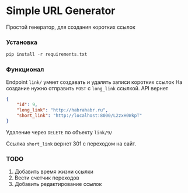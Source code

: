 # Simple URL Generator

Простой генератор, для создания коротких ссылок 

### Установка

```python
pip install -r requirements.txt
```

### Функционал
Endpoint ```link/``` умеет создавать и удалять записи коротких ссылок
На создание нужно отправить ```POST``` с ```long_link``` ссылкой. API вернет
```json
{
    "id": 9,
    "long_link": "http://habrahabr.ru",
    "short_link": "http://localhost:8000/L2zxH0WkpT"
}
``` 
Удаление через ```DELETE``` по объекту ```link/9/```

Ссылка ```short_link``` вернет 301 с переходом на сайт.

### TODO

1. Добавить время жизни ссылки
2. Вести счетчик переходов
3. Добавить редактирование ссылок
